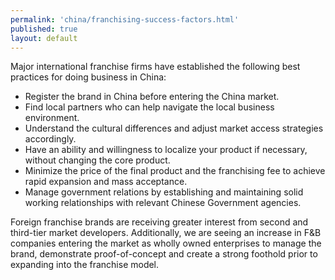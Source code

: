 ```yaml
---
permalink: 'china/franchising-success-factors.html'
published: true
layout: default
---
```

Major international franchise firms have established the following best practices for doing business in China:

* Register the brand in China before entering the China market.
* Find local partners who can help navigate the local business environment.
* Understand the cultural differences and adjust market access strategies accordingly.
* Have an ability and willingness to localize your product if necessary, without changing the core product.
* Minimize the price of the final product and the franchising fee to achieve rapid expansion and mass acceptance.
* Manage government relations by establishing and maintaining solid working relationships with relevant Chinese Government agencies.

Foreign franchise brands are receiving greater interest from second and third-tier market developers. Additionally, we are seeing an increase in F&B companies entering the market as wholly owned enterprises to manage the brand, demonstrate proof-of-concept and create a strong foothold prior to expanding into the franchise model.
